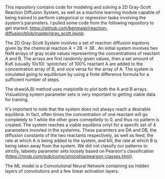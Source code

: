 This repository contains code for modeling and solving a 2D Gray-Scott Reaction Diffusion System, as well as a machine learning module capable of being trained to perform categorical or regression tasks involving the system's parameters. I pulled some code from the following repository to get started: https://github.com/benmaier/reaction-diffusion/blob/master/gray_scott.ipynb.

The 2D Gray-Scott System involves a set of reaction diffusion equtions given by the chemical reaction A + 2B -> 3B . An initial system involves two NxN arrays of gray scale values representing the concentrations of reactant A and B. The arrays are first randomly given values, then a set amount of KxK (usually 10x10) 'splotches' of 100% reactant A are added to the concentration array of B, and vice versa for the array of A. The system is simulated going to equilibrium by using a finite difference formula for a sufficient number of steps.

The draw(A,B) method uses matplotlib to plot both the A and B arrays. Visiualizing system parameter sets is very important to getting viable data for training. 

It's important to note that the system does not always reach a desirable equilibria. In fact, often times the concentration of one reactant will go completely to 1 while the other goes comeptletly to 0, and thus no pattern is created. The system reaches a viable equilibria onlyt for a specifc set of 4 parameters invovled in the systenms. These paramters are DA and DB, the diffusion constants of the two reactants respectively, as well as feed, the rate at which A is being added to the system, and kill, the rate at which B is being taken away from the system. We did not classify our patterns to strictly, labelely parameter sets loosely based on Pearson's classification (https://mrob.com/pub/comp/xmorphia/pearson-classes.html).  

The ML model is a Convolutional Neural Network containing six hidden layers of convolutions and a few linear activation layers. 

 

